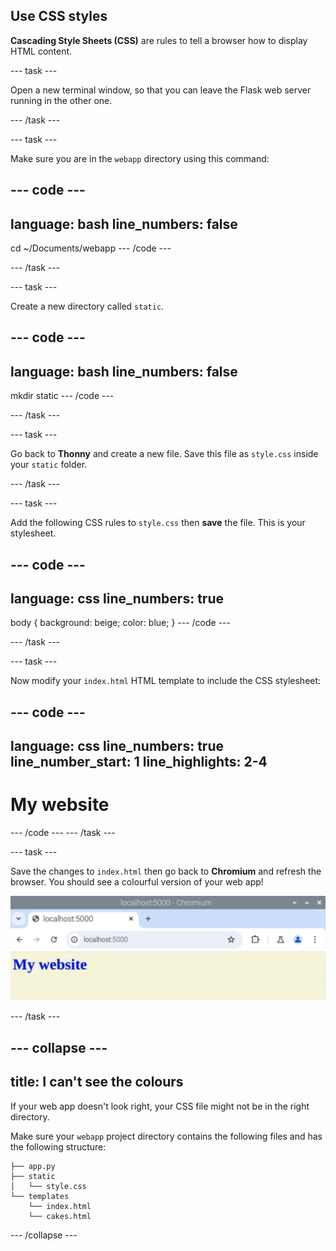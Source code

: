 ## Use CSS styles

**Cascading Style Sheets (CSS)** are rules to tell a browser how to display HTML content.

--- task ---

Open a new terminal window, so that you can leave the Flask web server running in the other one.

--- /task ---

--- task ---

Make sure you are in the `webapp` directory using this command:

--- code ---
---
language: bash
line_numbers: false
---
cd ~/Documents/webapp
--- /code ---

--- /task ---

--- task ---

Create a new directory called `static`.

--- code ---
---
language: bash
line_numbers: false
---
mkdir static
--- /code ---

--- /task ---

--- task ---

Go back to **Thonny** and create a new file. Save this file as `style.css` inside your `static` folder.

--- /task ---

--- task ---

Add the following CSS rules to `style.css` then **save** the file. This is your stylesheet.

--- code ---
---
language: css
line_numbers: true
---
body {
    background: beige;
    color: blue;
}
--- /code ---

--- /task ---

--- task ---

Now modify your `index.html` HTML template to include the CSS stylesheet:

--- code ---
---
language: css
line_numbers: true
line_number_start: 1
line_highlights: 2-4
---
<html>
<head>
<link rel="stylesheet" href='/static/style.css'/>
</head>
<body>
<h1>My website</h1>
</body>
</html>
--- /code ---
--- /task ---

--- task ---

Save the changes to `index.html` then go back to **Chromium** and refresh the browser. You should see a colourful version of your web app!

![Flask app with colour](images/flask-app-with-colour.png)

--- /task ---

--- collapse ---
---
title: I can't see the colours
---

If your web app doesn't look right, your CSS file might not be in the right directory.

Make sure your `webapp` project directory contains the following files and has the following structure:

```
├── app.py
├── static
│   └── style.css
└── templates
    └── index.html
    └── cakes.html
```
--- /collapse ---